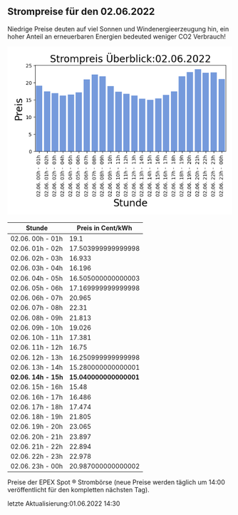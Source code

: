 
## Strompreise für den 02.06.2022

Niedrige Preise deuten auf viel Sonnen und Windenergieerzeugung hin, ein hoher Anteil an erneuerbaren Energien bedeuted weniger CO2 Verbrauch!

![Strompreis übersicht](imgs/strompreis_uebersicht.png)

| Stunde | Preis in Cent/kWh |
|---|---|
| 02.06. 00h -  01h | 19.1 | 
| 02.06. 01h -  02h | 17.503999999999998 | 
| 02.06. 02h -  03h | 16.933 | 
| 02.06. 03h -  04h | 16.196 | 
| 02.06. 04h -  05h | 16.505000000000003 | 
| 02.06. 05h -  06h | 17.169999999999998 | 
| 02.06. 06h -  07h | 20.965 | 
| 02.06. 07h -  08h | 22.31 | 
| 02.06. 08h -  09h | 21.813 | 
| 02.06. 09h -  10h | 19.026 | 
| 02.06. 10h -  11h | 17.381 | 
| 02.06. 11h -  12h | 16.75 | 
| 02.06. 12h -  13h | 16.250999999999998 | 
| 02.06. 13h -  14h | 15.280000000000001 | 
| **02.06. 14h -  15h** | **15.040000000000001** | 
| 02.06. 15h -  16h | 15.48 | 
| 02.06. 16h -  17h | 16.486 | 
| 02.06. 17h -  18h | 17.474 | 
| 02.06. 18h -  19h | 21.805 | 
| 02.06. 19h -  20h | 23.065 | 
| 02.06. 20h -  21h | 23.897 | 
| 02.06. 21h -  22h | 22.894 | 
| 02.06. 22h -  23h | 22.978 | 
| 02.06. 23h -  00h | 20.987000000000002 | 

Preise der EPEX Spot ® Strombörse (neue Preise werden täglich um 14:00 veröffentlicht für den kompletten nächsten Tag).

letzte Aktualisierung:01.06.2022 14:30